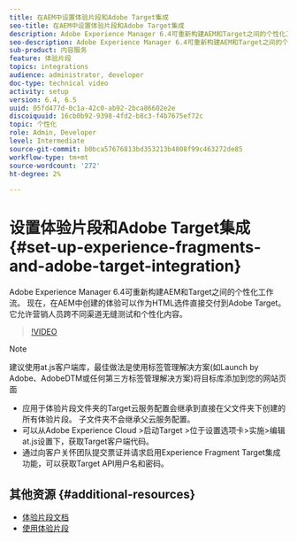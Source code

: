 ```yaml
---
title: 在AEM中设置体验片段和Adobe Target集成
seo-title: 在AEM中设置体验片段和Adobe Target集成
description: Adobe Experience Manager 6.4可重新构建AEM和Target之间的个性化工作流。 现在，在AEM中创建的体验可以作为HTML选件直接交付到Adobe Target。 它允许营销人员跨不同渠道无缝测试和个性化内容。
seo-description: Adobe Experience Manager 6.4可重新构建AEM和Target之间的个性化工作流。 现在，在AEM中创建的体验可以作为HTML选件直接交付到Adobe Target。 它允许营销人员跨不同渠道无缝测试和个性化内容。
sub-product: 内容服务
feature: 体验片段
topics: integrations
audience: administrator, developer
doc-type: technical video
activity: setup
version: 6.4, 6.5
uuid: 05fd477d-0c1a-42c0-ab92-2bca86602e2e
discoiquuid: 16cb0b92-9398-4fd2-b8c3-f4b7675ef72c
topic: 个性化
role: Admin, Developer
level: Intermediate
source-git-commit: b0bca57676813bd353213b4808f99c463272de85
workflow-type: tm+mt
source-wordcount: '272'
ht-degree: 2%

---
```



# 设置体验片段和Adobe Target集成{#set-up-experience-fragments-and-adobe-target-integration}

Adobe Experience Manager 6.4可重新构建AEM和Target之间的个性化工作流。 现在，在AEM中创建的体验可以作为HTML选件直接交付到Adobe Target。 它允许营销人员跨不同渠道无缝测试和个性化内容。

>[!VIDEO](https://video.tv.adobe.com/v/22380/?quality=9&learn=on)

>[!NOTE]
>
>建议使用at.js客户端库，最佳做法是使用标签管理解决方案(如Launch by Adobe、AdobeDTM或任何第三方标签管理解决方案)将目标库添加到您的网站页面

* 应用于体验片段文件夹的Target云服务配置会继承到直接在父文件夹下创建的所有体验片段。 子文件夹不会继承父云服务配置。
* 可以从Adobe Experience Cloud >启动Target >位于设置选项卡>实施>编辑at.js设置下，获取Target客户端代码。
* 通过向客户关怀团队提交票证并请求启用Experience Fragment Target集成功能，可以获取Target API用户名和密码。

## 其他资源 {#additional-resources}

* [体验片段文档](https://helpx.adobe.com/experience-manager/6-5/sites/authoring/using/experience-fragments.html)
* [使用体验片段](/help/sites/experience-fragments/experience-fragments-feature-video-use.md)
